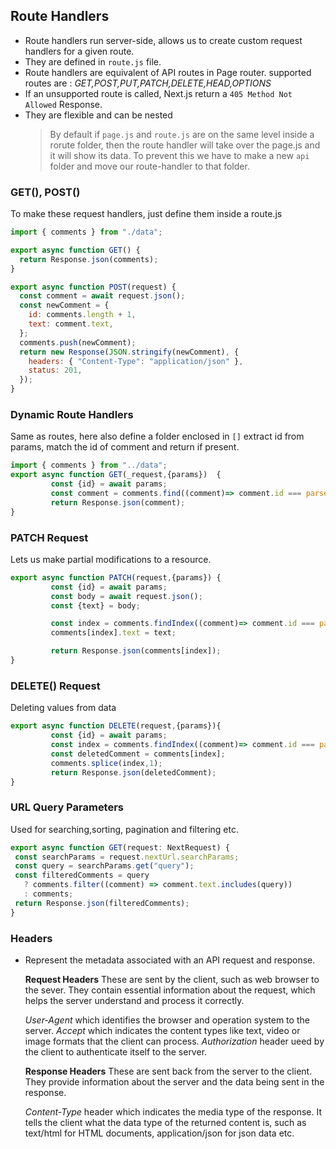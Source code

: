 ## Route Handlers

- Route handlers run server-side, allows us to create custom request handlers for a given route.
- They are defined in `route.js` file.
- Route handlers are equivalent of API routes in Page router. supported routes are : _GET,POST,PUT,PATCH,DELETE,HEAD,OPTIONS_
- If an unsupported route is called, Next.js return a `405 Method Not Allowed` Response.
- They are flexible and can be nested
  > By default if `page.js` and `route.js` are on the same level inside a rorute folder, then the route handler will take over the page.js and it will show its data. To prevent this we have to make a new `api` folder and move our route-handler to that folder.

### GET(), POST()

To make these request handlers, just define them inside a route.js

```js
import { comments } from "./data";

export async function GET() {
  return Response.json(comments);
}

export async function POST(request) {
  const comment = await request.json();
  const newComment = {
    id: comments.length + 1,
    text: comment.text,
  };
  comments.push(newComment);
  return new Response(JSON.stringify(newComment), {
    headers: { "Content-Type": "application/json" },
    status: 201,
  });
}
```
 ### Dynamic Route Handlers
 Same as routes, here also define a folder enclosed in `[]` extract id from params, match the id of comment and return if present.
 ```js
 import { comments } from "../data";
export async function GET(_request,{params})  {
          const {id} = await params;
          const comment = comments.find((comment)=> comment.id === parseInt(id));
          return Response.json(comment);
}
 ```

 ### PATCH Request
 Lets us make partial modifications to a resource.
 ```js
 export async function PATCH(request,{params}) {
          const {id} = await params;
          const body = await request.json();
          const {text} = body;

          const index = comments.findIndex((comment)=> comment.id === parseInt(id));
          comments[index].text = text;

          return Response.json(comments[index]);
}
 ```

 ### DELETE() Request
 Deleting values from data

 ```js
 export async function DELETE(request,{params}){
          const {id} = await params;
          const index = comments.findIndex((comment)=> comment.id === parseInt(id));
          const deletedComment = comments[index];
          comments.splice(index,1);
          return Response.json(deletedComment);
}
 ```

 ### URL Query Parameters
 Used for searching,sorting, pagination and filtering etc.
 
 ```js
 export async function GET(request: NextRequest) {
  const searchParams = request.nextUrl.searchParams;
  const query = searchParams.get("query");
  const filteredComments = query
    ? comments.filter((comment) => comment.text.includes(query))
    : comments;
  return Response.json(filteredComments);
}
 ```
### Headers
 - Represent the metadata associated with an API request and response.

   **Request Headers**
   These are sent by the client, such as web browser to the sever. They contain essential information about the request, which helps the server understand and process it correctly.

   *User-Agent* which identifies the browser and operation system to the server.
   *Accept* which indicates the content types like text, video or image formats that the client can process.
   *Authorization* header ueed by the client to authenticate itself to the server.

   **Response Headers**
   These are sent back from the server to the client. They provide information about the server and the data being sent in the response.

   *Content-Type* header which indicates the media type of the response. It tells the client what the data type of the returned content is, such as text/html for HTML documents, application/json for json data etc.